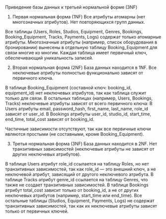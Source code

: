 Приведение базы данных к третьей нормальной форме (3NF)
1. Первая нормальная форма (1NF)
Все атрибуты атомарны (нет многозначных атрибутов).
Нет повторяющихся групп данных.

Все таблицы (Users, Roles, Studios, Equipment, Genres, Bookings, Booking_Equipment, Tracks, Payments, Logs) содержат только атомарные атрибуты.
Многозначные атрибуты (например, список оборудования в бронировании) вынесены в отдельную таблицу Booking_Equipment для связи многие ко многим.
Каждая таблица имеет первичный ключ, обеспечивающий уникальность записей.



2. Вторая нормальная форма (2NF)
База данных находится в 1NF.
Все неключевые атрибуты полностью функционально зависят от первичного ключа.


В таблице Booking_Equipment (составной ключ: booking_id, equipment_id) нет неключевых атрибутов, так как таблица служит только для связи.
В остальных таблицах (например, Users, Bookings, Tracks) неключевые атрибуты зависят от всего первичного ключа:
В Users атрибуты email, password_hash, first_name, last_name, role_id зависят от user_id.
В Bookings атрибуты user_id, studio_id, start_time, end_time, total_cost зависят от booking_id.


Частичные зависимости отсутствуют, так как все первичные ключи являются простыми (не составными, кроме Booking_Equipment).



3. Третья нормальная форма (3NF)
База данных находится в 2NF.
Нет транзитивных зависимостей (неключевые атрибуты не зависят от других неключевых атрибутов).


В таблице Users атрибут role_id ссылается на таблицу Roles, но нет транзитивных зависимостей, так как role_id — это внешний ключ, а не неключевой атрибут, зависящий от другого неключевого атрибута.
В таблице Tracks атрибут genre_id ссылается на таблицу Genres, что также не создает транзитивных зависимостей.
В таблице Bookings атрибут total_cost зависит только от booking_id, а не от других неключевых атрибутов (например, start_time или end_time).
Все остальные таблицы (Studios, Equipment, Payments, Logs) не содержат транзитивных зависимостей, так как их неключевые атрибуты зависят только от первичных ключей.
